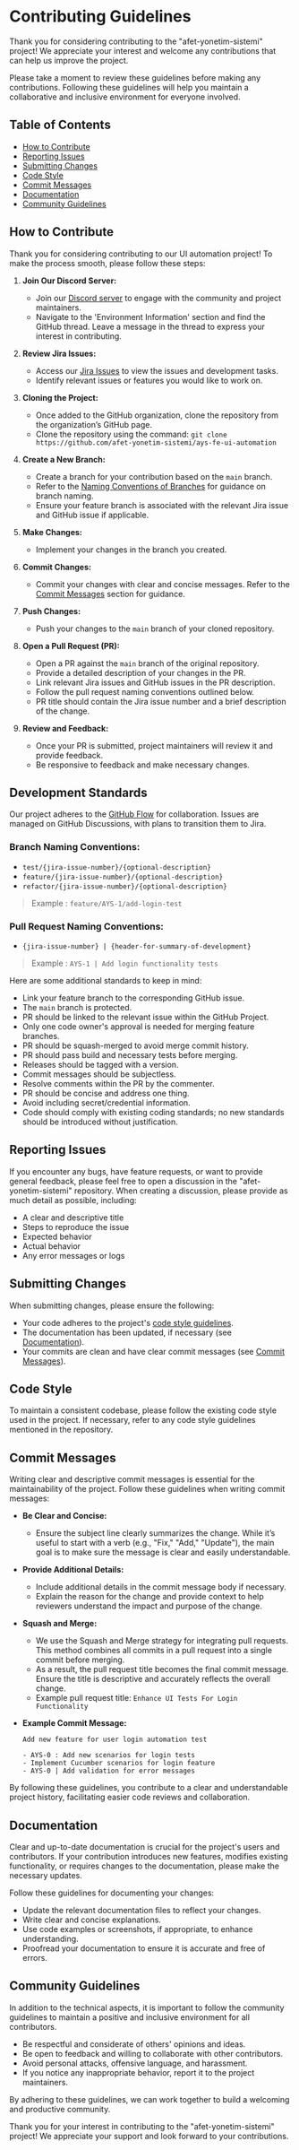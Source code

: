 # Contributing Guidelines

Thank you for considering contributing to the "afet-yonetim-sistemi" project! We appreciate your interest and 
welcome any contributions that can help us improve the project.

Please take a moment to review these guidelines before making any contributions. Following these guidelines will 
help you maintain a collaborative and inclusive environment for everyone involved.

## Table of Contents

- [How to Contribute](#how-to-contribute)
- [Reporting Issues](#reporting-issues)
- [Submitting Changes](#submitting-changes)
- [Code Style](#code-style)
- [Commit Messages](#commit-messages)
- [Documentation](#documentation)
- [Community Guidelines](#community-guidelines)

## How to Contribute

Thank you for considering contributing to our UI automation project! To make the process smooth,
please follow these steps:

1. **Join Our Discord Server:**
    - Join our [Discord server](https://discord.com/invite/NkAkYajkKa) to engage with the community and 
      project maintainers.
    - Navigate to the 'Environment Information' section and find the GitHub thread. Leave a message in the thread to 
      express your interest in contributing.

2. **Review Jira Issues:**
    - Access our [Jira Issues](https://afetyonetimsistemi.atlassian.net/jira/software/c/projects/AYS/issues/AYS-408?filter=allissues&jql=project%20%3D%20%22AYS%22%20AND%20status%20%3D%20Ready%20AND%20assignee%20%3D%20empty%20ORDER%20BY%20created%20DESC) to view the issues and development tasks.
    - Identify relevant issues or features you would like to work on.

3. **Cloning the Project:**
    - Once added to the GitHub organization, clone the repository from the organization’s GitHub page.
    - Clone the repository using the command: `git clone https://github.com/afet-yonetim-sistemi/ays-fe-ui-automation`

4. **Create a New Branch:**
    - Create a branch for your contribution based on the `main` branch.
    - Refer to the [Naming Conventions of Branches](#branch-naming-conventions) for guidance on branch naming.
    - Ensure your feature branch is associated with the relevant Jira issue and GitHub issue if applicable.

5. **Make Changes:**
    - Implement your changes in the branch you created.

6. **Commit Changes:**
    - Commit your changes with clear and concise messages. Refer to the [Commit Messages](#commit-messages) section for
      guidance.

7. **Push Changes:**
    - Push your changes to the `main` branch of your cloned repository.

8. **Open a Pull Request (PR):**
    - Open a PR against the `main` branch of the original repository.
    - Provide a detailed description of your changes in the PR.
    - Link relevant Jira issues and GitHub issues in the PR description.
    - Follow the pull request naming conventions outlined below.
    - PR title should contain the Jira issue number and a brief description of the change.

9. **Review and Feedback:**
    - Once your PR is submitted, project maintainers will review it and provide feedback.
    - Be responsive to feedback and make necessary changes.

## Development Standards

Our project adheres to the [GitHub Flow](https://docs.github.com/en/get-started/quickstart/github-flow) for 
collaboration. 
Issues are managed on GitHub Discussions, with plans to transition them to Jira.

### Branch Naming Conventions:

- `test/{jira-issue-number}/{optional-description}`
- `feature/{jira-issue-number}/{optional-description}`
- `refactor/{jira-issue-number}/{optional-description}`

> Example : `feature/AYS-1/add-login-test`

### Pull Request Naming Conventions:

- `{jira-issue-number} | {header-for-summary-of-development}`

> Example : `AYS-1 | Add login functionality tests`

Here are some additional standards to keep in mind:

- Link your feature branch to the corresponding GitHub issue.
- The `main` branch is protected.
- PR should be linked to the relevant issue within the GitHub Project.
- Only one code owner's approval is needed for merging feature branches.
- PR should be squash-merged to avoid merge commit history.
- PR should pass build and necessary tests before merging.
- Releases should be tagged with a version.
- Commit messages should be subjectless.
- Resolve comments within the PR by the commenter.
- PR should be concise and address one thing.
- Avoid including secret/credential information.
- Code should comply with existing coding standards; no new standards should be introduced without justification.

## Reporting Issues

If you encounter any bugs, have feature requests, or want to provide general feedback, please feel free to open a 
discussion in the "afet-yonetim-sistemi" repository. When creating a discussion, 
please provide as much detail as possible, including:

- A clear and descriptive title
- Steps to reproduce the issue
- Expected behavior
- Actual behavior
- Any error messages or logs

## Submitting Changes

When submitting changes, please ensure the following:

- Your code adheres to the project's [code style guidelines](#code-style).
- The documentation has been updated, if necessary (see [Documentation](#documentation)).
- Your commits are clean and have clear commit messages (see [Commit Messages](#commit-messages)).

## Code Style

To maintain a consistent codebase, please follow the existing code style used in the project. If necessary, 
refer to any code style guidelines mentioned in the repository.

## Commit Messages

Writing clear and descriptive commit messages is essential for the maintainability of the project. Follow these 
guidelines when writing commit messages:

- **Be Clear and Concise:**
    - Ensure the subject line clearly summarizes the change. While it’s useful to start with a verb 
      (e.g., "Fix," "Add," "Update"), the main goal is to make sure the message is clear and easily understandable.

- **Provide Additional Details:**
    - Include additional details in the commit message body if necessary.
    - Explain the reason for the change and provide context to help reviewers understand the impact and 
      purpose of the change.

- **Squash and Merge:**
    - We use the Squash and Merge strategy for integrating pull requests. This method combines all commits in 
      a pull request into a single commit before merging.
    - As a result, the pull request title becomes the final commit message. Ensure the title is descriptive and 
      accurately reflects the overall change.
    - Example pull request title: `Enhance UI Tests For Login Functionality`

- **Example Commit Message:**
  ```
  Add new feature for user login automation test

  - AYS-0 : Add new scenarios for login tests
  - Implement Cucumber scenarios for login feature
  - AYS-0 | Add validation for error messages
  ```

By following these guidelines, you contribute to a clear and understandable project history, facilitating easier code
reviews and collaboration.

## Documentation

Clear and up-to-date documentation is crucial for the project's users and contributors. If your contribution introduces 
new features, modifies existing functionality, or requires changes to the documentation, please make the necessary updates.

Follow these guidelines for documenting your changes:

- Update the relevant documentation files to reflect your changes.
- Write clear and concise explanations.
- Use code examples or screenshots, if appropriate, to enhance understanding.
- Proofread your documentation to ensure it is accurate and free of errors.

## Community Guidelines

In addition to the technical aspects, it is important to follow the community guidelines to maintain a positive and 
inclusive environment for all contributors.

- Be respectful and considerate of others' opinions and ideas.
- Be open to feedback and willing to collaborate with other contributors.
- Avoid personal attacks, offensive language, and harassment.
- If you notice any inappropriate behavior, report it to the project maintainers.

By adhering to these guidelines, we can work together to build a welcoming and productive community.

Thank you for your interest in contributing to the "afet-yonetim-sistemi" project! We appreciate your support and 
look forward to your contributions.
